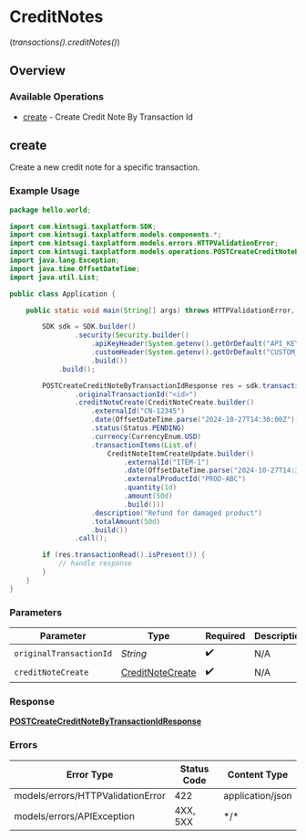 # CreditNotes
(*transactions().creditNotes()*)

## Overview

### Available Operations

* [create](#create) - Create Credit Note By Transaction Id

## create

Create a new credit note for a specific transaction.

### Example Usage

<!-- UsageSnippet language="java" operationID="POST_create_credit_note_by_transaction_id" method="post" path="/v1/transactions/{original_transaction_id}/credit_notes" -->
```java
package hello.world;

import com.kintsugi.taxplatform.SDK;
import com.kintsugi.taxplatform.models.components.*;
import com.kintsugi.taxplatform.models.errors.HTTPValidationError;
import com.kintsugi.taxplatform.models.operations.POSTCreateCreditNoteByTransactionIdResponse;
import java.lang.Exception;
import java.time.OffsetDateTime;
import java.util.List;

public class Application {

    public static void main(String[] args) throws HTTPValidationError, Exception {

        SDK sdk = SDK.builder()
                .security(Security.builder()
                    .apiKeyHeader(System.getenv().getOrDefault("API_KEY_HEADER", ""))
                    .customHeader(System.getenv().getOrDefault("CUSTOM_HEADER", ""))
                    .build())
            .build();

        POSTCreateCreditNoteByTransactionIdResponse res = sdk.transactions().creditNotes().create()
                .originalTransactionId("<id>")
                .creditNoteCreate(CreditNoteCreate.builder()
                    .externalId("CN-12345")
                    .date(OffsetDateTime.parse("2024-10-27T14:30:00Z"))
                    .status(Status.PENDING)
                    .currency(CurrencyEnum.USD)
                    .transactionItems(List.of(
                        CreditNoteItemCreateUpdate.builder()
                            .externalId("ITEM-1")
                            .date(OffsetDateTime.parse("2024-10-27T14:30:00Z"))
                            .externalProductId("PROD-ABC")
                            .quantity(1d)
                            .amount(50d)
                            .build()))
                    .description("Refund for damaged product")
                    .totalAmount(50d)
                    .build())
                .call();

        if (res.transactionRead().isPresent()) {
            // handle response
        }
    }
}
```

### Parameters

| Parameter                                                       | Type                                                            | Required                                                        | Description                                                     |
| --------------------------------------------------------------- | --------------------------------------------------------------- | --------------------------------------------------------------- | --------------------------------------------------------------- |
| `originalTransactionId`                                         | *String*                                                        | :heavy_check_mark:                                              | N/A                                                             |
| `creditNoteCreate`                                              | [CreditNoteCreate](../../models/components/CreditNoteCreate.md) | :heavy_check_mark:                                              | N/A                                                             |

### Response

**[POSTCreateCreditNoteByTransactionIdResponse](../../models/operations/POSTCreateCreditNoteByTransactionIdResponse.md)**

### Errors

| Error Type                        | Status Code                       | Content Type                      |
| --------------------------------- | --------------------------------- | --------------------------------- |
| models/errors/HTTPValidationError | 422                               | application/json                  |
| models/errors/APIException        | 4XX, 5XX                          | \*/\*                             |